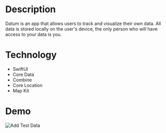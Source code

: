 # Description

Datum is an app that allows users to track and visualize their own data. All data is stored locally on the user's device, the only person who will have access to your data is you. 

# Technology

- SwiftUI
- Core Data
- Combine
- Core Location
- Map Kit

# Demo

![Add Test Data](https://github.com/zsoldaat/Datum/blob/main/Datum/Demo%20Gifs/Add%20Test%20Data.gif)
